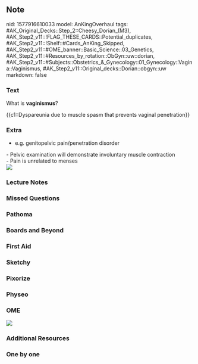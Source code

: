 ## Note
nid: 1577916610033
model: AnKingOverhaul
tags: #AK_Original_Decks::Step_2::Cheesy_Dorian_(M3), #AK_Step2_v11::!FLAG_THESE_CARDS::Potential_duplicates, #AK_Step2_v11::!Shelf::#Cards_AnKing_Skipped, #AK_Step2_v11::#OME_banner::Basic_Science::03_Genetics, #AK_Step2_v11::#Resources_by_rotation::ObGyn::uw::dorian, #AK_Step2_v11::#Subjects::Obstetrics_&_Gynecology::01_Gynecology::Vagina::Vaginismus, #AK_Step2_v11::Original_decks::Dorian::obgyn::uw
markdown: false

### Text
What is <b>vaginismus</b>?
<div>
  {{c1::Dyspareunia due to muscle spasm that prevents vaginal
  penetration}}
</div>

### Extra
- e.g. genitopelvic pain/penetration disorder
<div>
  - Pelvic examination will demonstrate involuntary muscle
  contraction
</div>
<div>
  - Pain is unrelated to menses
</div>
<div><img src="obr%C3%A1zok-6.png"></div>

### Lecture Notes


### Missed Questions


### Pathoma


### Boards and Beyond


### First Aid


### Sketchy


### Pixorize


### Physeo


### OME
<div class="ome-widget">
  <a href="https://onlinemeded.org/spa/obgyn?ref=anki"><img src=
  "_OME_AnkiFlashcards_Topic_5.png"></a>
</div>

### Additional Resources


### One by one

